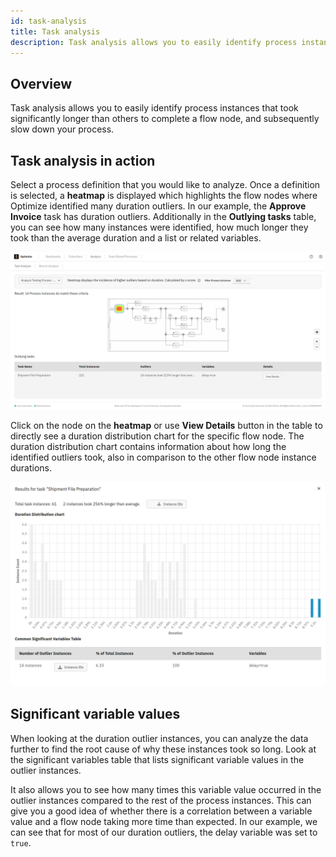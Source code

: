```yaml
---
id: task-analysis
title: Task analysis
description: Task analysis allows you to easily identify process instances that took significantly longer than others to complete a flow node.
---
```


## Overview

Task analysis allows you to easily identify process instances that took significantly longer than others to complete a flow node, and subsequently slow down your process.

## Task analysis in action

Select a process definition that you would like to analyze. Once a definition is selected, a **heatmap** is displayed which highlights the flow nodes where Optimize identified many duration outliers. In our example, the **Approve Invoice** task has duration outliers. Additionally in the **Outlying tasks** table, you can see how many instances were identified, how much longer they took than the average duration and a list or related variables.

![task analysis example 1](./img/outlierExample_1_heatMap.png)

Click on the node on the **heatmap** or use **View Details** button in the table to directly see a duration distribution chart for the specific flow node. The duration distribution chart contains information about how long the identified outliers took, also in comparison to the other flow node instance durations.

![task analysis example 2](./img/outlierExample_2_detailsModal.png)

## Significant variable values

When looking at the duration outlier instances, you can analyze the data further to find the root cause of why these instances took so long. Look at the significant variables table that lists significant variable values in the outlier instances.

It also allows you to see how many times this variable value occurred in the outlier instances compared to the rest of the process instances. This can give you a good idea of whether there is a correlation between a variable value and a flow node taking more time than expected. In our example, we can see that for most of our duration outliers, the delay variable was set to `true`.
